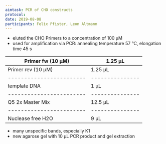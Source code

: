 ```yaml
---
aimtask: PCR of CHO constructs
protocol:
date: 2019-08-08
participants: Felix Pfister, Leon Altmann
---
```

* eluted the CHO Primers to a concentration of 100 µM
* used for amplification via PCR: annealing temperature 57 °C, elongation time 45 s

Primer fw (10 µM)	|1.25 µL	
------------------------|---------------
Primer rev (10 µM)	|1.25 µL
------------------------|---------------
template DNA 		|1 µL
------------------------|---------------
Q5 2x Master Mix	|12.5 µL
------------------------|---------------
Nuclease free H2O	| 9 µL

* many unspecific bands, especially K1
* new agarose gel with 10 µL PCR product and gel extraction